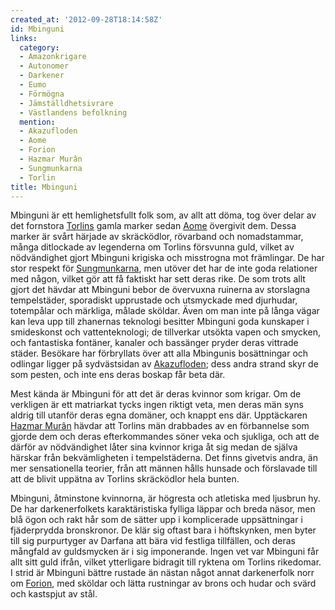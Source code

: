 ```yaml
---
created_at: '2012-09-28T18:14:58Z'
id: Mbinguni
links:
  category:
  - Amazonkrigare
  - Autonomer
  - Darkener
  - Eumo
  - Förmögna
  - Jämställdhetsivrare
  - Västlandens befolkning
  mention:
  - Akazufloden
  - Aome
  - Forion
  - Hazmar Murân
  - Sungmunkarna
  - Torlin
title: Mbinguni
---
```


Mbinguni är ett hemlighetsfullt folk som, av allt att döma, tog över delar av det fornstora
[Torlins] gamla marker sedan [Aome] övergivit dem. Dessa marker är svårt härjade av skräcködlor,
rövarband och nomadstammar, många ditlockade av legenderna om Torlins försvunna guld, vilket av
nödvändighet gjort Mbinguni krigiska och misstrogna mot främlingar. De har stor respekt för
[Sungmunkarna], men utöver det har de inte goda relationer med någon, vilket gör att få faktiskt har
sett deras rike. De som trots allt gjort det hävdar att Mbinguni bebor de övervuxna ruinerna av
storslagna tempelstäder, sporadiskt upprustade och utsmyckade med djurhudar, totempålar och
märkliga, målade sköldar. Även om man inte på långa vägar kan leva upp till zhanernas teknologi
besitter Mbinguni goda kunskaper i smideskonst och vattenteknologi; de tillverkar utsökta vapen och
smycken, och fantastiska fontäner, kanaler och bassänger pryder deras vittrade städer. Besökare har
förbryllats över att alla Mbingunis bosättningar och odlingar ligger på sydvästsidan av
[Akazufloden]; dess andra strand skyr de som pesten, och inte ens deras boskap får beta där.

Mest kända är Mbinguni för att det är deras kvinnor som krigar. Om de verkligen är ett matriarkat
tycks ingen riktigt veta, men deras män syns aldrig till utanför deras egna domäner, och knappt ens
där. Upptäckaren [Hazmar Murân] hävdar att Torlins män drabbades av en förbannelse som gjorde dem
och deras efterkommandes söner veka och sjukliga, och att de därför av nödvändighet låter sina
kvinnor kriga åt sig medan de själva härskar från bekvämligheten i tempelstäderna. Det finns
givetvis andra, än mer sensationella teorier, från att männen hålls hunsade och förslavade till att
de blivit uppätna av Torlins skräcködlor hela bunten.

Mbinguni, åtminstone kvinnorna, är högresta och atletiska med ljusbrun hy. De har darkenerfolkets
karaktäristiska fylliga läppar och breda näsor, men blå ögon och rakt hår som de sätter upp i
komplicerade uppsättningar i fjäderprydda bronskronor. De klär sig oftast bara i höftskynken, men
byter till sig purpurtyger av Darfana att bära vid festliga tillfällen, och deras mångfald av
guldsmycken är i sig imponerande. Ingen vet var Mbinguni får allt sitt guld ifrån, vilket
ytterligare bidragit till ryktena om Torlins rikedomar. I strid är Mbinguni bättre rustade än nästan
något annat darkenerfolk norr om [Forion], med sköldar och lätta rustningar av brons och hudar och
svärd och kastspjut av stål.

  [Torlins]: Torlin
  [Aome]: Aome
  [Sungmunkarna]: Sungmunkarna
  [Akazufloden]: Akazufloden
  [Hazmar Murân]: Hazmar_Murân
  [Forion]: Forion